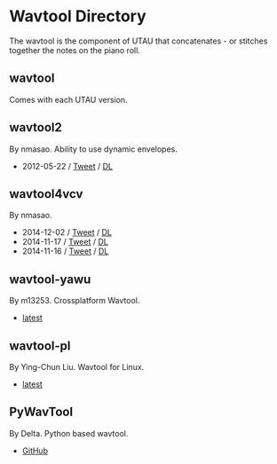 # Wavtool Directory

The wavtool is the component of UTAU that concatenates - or stitches together the notes on the piano roll.

## wavtool
Comes with each UTAU version.

## wavtool2
By nmasao. Ability to use dynamic envelopes.

- 2012-05-22 / [Tweet](https://twitter.com/namiyome/status/557139742999867394?s=20) / [DL](http://www.mediafire.com/file/1h0cy37x3oa451w/envedit2_20120522.zip/file)

## wavtool4vcv
By nmasao.

- 2014-12-02 / [Tweet](https://twitter.com/namiyome/status/539772925293785088) / [DL](https://www.mediafire.com/file/1iwrak88c6xzb87/wavtool4vcv20141202.zip/file)
- 2014-11-17 / [Tweet](https://twitter.com/namiyome/status/534327297885483008) / [DL](http://www.mediafire.com/file/7topo76yl32vgxr/wavtool4vcv20141117.zip/file)
- 2014-11-16 / [Tweet](https://twitter.com/namiyome/status/533750013550006272) / [DL](https://www.mediafire.com/file/w3xiltsdsf728bl/wavtool4vcv20141116.zip/file)

## wavtool-yawu
By m13253. Crossplatform Wavtool.

- [latest](https://github.com/m13253/wavtool-yawu)

## wavtool-pl
By Ying-Chun Liu. Wavtool for Linux.

- [latest](https://osdn.net/projects/wavtool-pl/)

## PyWavTool
By Delta. Python based wavtool.

- [GitHub](https://github.com/delta-kimigatame/PyWavTool)